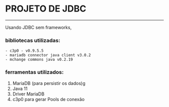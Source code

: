 # PROJETO DE JDBC

---
Usando JDBC sem frameworks,


### bibliotecas utilizadas:

    - c3p0 - v0.9.5.5
    - mariadb connector java client v3.0.2
    - mchange commons java v0.2.19

### ferramentas utilizados:
1. MariaDB (para persistir os dados)g
2. Java 11
3. Driver MariaDB
4. c3p0 para gerar Pools de conexão